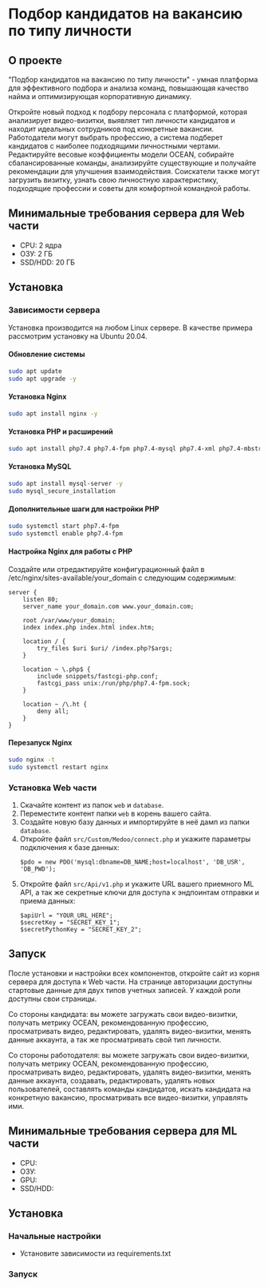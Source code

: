 # Подбор кандидатов на вакансию по типу личности

## О проекте
"Подбор кандидатов на вакансию по типу личности" - умная платформа для эффективного подбора и анализа команд, повышающая качество найма и оптимизирующая корпоративную динамику. 

Откройте новый подход к подбору персонала с платформой, которая анализирует видео-визитки, выявляет тип личности кандидатов и находит идеальных сотрудников под конкретные вакансии. Работодатели могут выбрать профессию, а система подберет кандидатов с наиболее подходящими личностными чертами. Редактируйте весовые коэффициенты модели OCEAN, собирайте сбалансированные команды, анализируйте существующие и получайте рекомендации для улучшения взаимодействия. Соискатели также могут загрузить визитку, узнать свою личностную характеристику, подходящие профессии и советы для комфортной командной работы.

## Минимальные требования сервера для Web части
- CPU: 2 ядра
- ОЗУ: 2 ГБ
- SSD/HDD: 20 ГБ

## Установка
### Зависимости сервера
Установка производится на любом Linux сервере. В качестве примера рассмотрим установку на Ubuntu 20.04.

#### Обновление системы
```bash
sudo apt update
sudo apt upgrade -y
```

#### Установка Nginx
```bash
sudo apt install nginx -y
```

#### Установка PHP и расширений
```bash
sudo apt install php7.4 php7.4-fpm php7.4-mysql php7.4-xml php7.4-mbstring php7.4-curl -y
```

#### Установка MySQL
```bash
sudo apt install mysql-server -y
sudo mysql_secure_installation
```

#### Дополнительные шаги для настройки PHP
```bash
sudo systemctl start php7.4-fpm
sudo systemctl enable php7.4-fpm
```

#### Настройка Nginx для работы с PHP
Создайте или отредактируйте конфигурационный файл в /etc/nginx/sites-available/your_domain с следующим содержимым:
```nginx
server {
    listen 80;
    server_name your_domain.com www.your_domain.com;

    root /var/www/your_domain;
    index index.php index.html index.htm;

    location / {
        try_files $uri $uri/ /index.php?$args;
    }

    location ~ \.php$ {
        include snippets/fastcgi-php.conf;
        fastcgi_pass unix:/run/php/php7.4-fpm.sock;
    }

    location ~ /\.ht {
        deny all;
    }
}

```

#### Перезапуск Nginx

```bash
sudo nginx -t
sudo systemctl restart nginx
```
### Установка Web части
1. Скачайте контент из папок `web` и `database`.
2. Переместите контент папки `web` в корень вашего сайта.
3. Создайте новую базу данных и импортируйте в неё дамп из папки `database`.
4. Откройте файл `src/Custom/Medoo/connect.php` и укажите параметры подключения к базе данных:
    ```
    $pdo = new PDO('mysql:dbname=DB_NAME;host=localhost', 'DB_USR', 'DB_PWD');
    ```
5. Откройте файл `src/Api/v1.php` и укажите URL вашего приемного ML API, а так же секретные ключи для доступа к эндпоинтам отправки и приема данных:
    ```
    $apiUrl = "YOUR_URL_HERE";
    $secretKey = "SECRET_KEY_1";
    $secretPythonKey = "SECRET_KEY_2";
    ```

## Запуск
После установки и настройки всех компонентов, откройте сайт из корня сервера для доступа к Web части. На странице авторизации доступны стартовые данные для двух типов учетных записей. У каждой роли доступны свои страницы. 

Со стороны кандидата: вы можете загружать свои видео-визитки, получать метрику OCEAN, рекомендованную профессию, просматривать видео, редактировать, удалять видео-визитки, менять данные аккаунта, а так же просматривать свой тип личности.

Со стороны работодателя: вы можете загружать свои видео-визитки, получать метрику OCEAN, рекомендованную профессию, просматривать видео, редактировать, удалять видео-визитки, менять данные аккаунта, создавать, редактировать, удалять новых пользователей, составлять команды кандидатов, искать кандидата на конкретную вакансию, просматривать все видео-визитки, управлять ими.

## Минимальные требования сервера для ML части
- CPU: 
- ОЗУ: 
- GPU: 
- SSD/HDD: 

## Установка
### Начальные настройки
- Установите зависимости из requirements.txt

### Запуск

